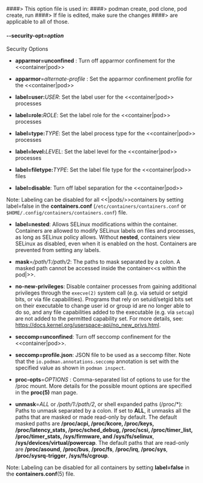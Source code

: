 ####> This option file is used in:
####>   podman create, pod clone, pod create, run
####> If file is edited, make sure the changes
####> are applicable to all of those.
#### **--security-opt**=*option*

Security Options

- **apparmor=unconfined** : Turn off apparmor confinement for the <<container|pod>>
- **apparmor**=_alternate-profile_ : Set the apparmor confinement profile for the <<container|pod>>

- **label=user:**_USER_: Set the label user for the <<container|pod>> processes
- **label=role:**_ROLE_: Set the label role for the <<container|pod>> processes
- **label=type:**_TYPE_: Set the label process type for the <<container|pod>> processes
- **label=level:**_LEVEL_: Set the label level for the <<container|pod>> processes
- **label=filetype:**_TYPE_: Set the label file type for the <<container|pod>> files
- **label=disable**: Turn off label separation for the <<container|pod>>

Note: Labeling can be disabled for all <<|pods/>>containers by setting label=false in the **containers.conf** (`/etc/containers/containers.conf` or `$HOME/.config/containers/containers.conf`) file.

- **label=nested**: Allows SELinux modifications within the container. Containers are allowed to modify SELinux labels on files and processes, as long as SELinux policy allows. Without **nested**, containers view SELinux as disabled, even when it is enabled on the host. Containers are prevented from setting any labels.

- **mask**=_/path/1:/path/2_: The paths to mask separated by a colon. A masked path cannot be accessed inside the container<<s within the pod|>>.

- **no-new-privileges**: Disable container processes from gaining additional privileges through the `execve(2)` system call (e.g. via setuid or setgid bits, or via file capabilities). Programs that rely on setuid/setgid bits set on their executable to change user id or group id are no longer able to do so, and any file capabilities added to the executable (e.g. via `setcap`) are not added to the permitted capability set. For more details, see: https://docs.kernel.org/userspace-api/no_new_privs.html.

- **seccomp=unconfined**: Turn off seccomp confinement for the <<container|pod>>.
- **seccomp=profile.json**: JSON file to be used as a seccomp filter. Note that the `io.podman.annotations.seccomp` annotation is set with the specified value as shown in `podman inspect`.

- **proc-opts**=_OPTIONS_ : Comma-separated list of options to use for the /proc mount. More details
  for the possible mount options are specified in the **proc(5)** man page.

- **unmask**=_ALL_ or _/path/1:/path/2_, or shell expanded paths (/proc/*): Paths to unmask separated by a colon. If set to **ALL**, it unmasks all the paths that are masked or made read-only by default.
  The default masked paths are **/proc/acpi, /proc/kcore, /proc/keys, /proc/latency_stats, /proc/sched_debug, /proc/scsi, /proc/timer_list, /proc/timer_stats, /sys/firmware, and /sys/fs/selinux**, **/sys/devices/virtual/powercap**.  The default paths that are read-only are **/proc/asound**, **/proc/bus**, **/proc/fs**, **/proc/irq**, **/proc/sys**, **/proc/sysrq-trigger**, **/sys/fs/cgroup**.

Note: Labeling can be disabled for all containers by setting **label=false** in the **containers.conf**(5) file.
